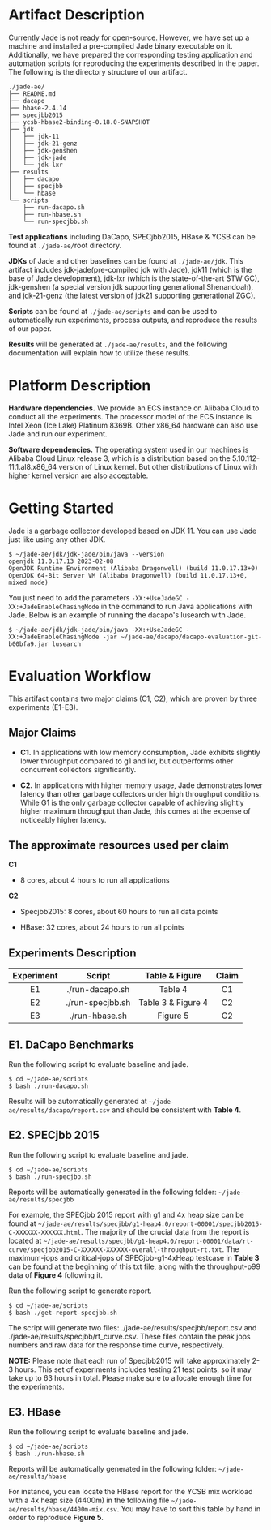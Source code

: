 # Artifact Description
Currently Jade is not ready for open-source. However, we have set up a machine and installed a pre-compiled Jade binary executable on it. Additionally, we have prepared the corresponding testing application and automation scripts for reproducing the experiments described in the paper. The following is the directory structure of our artifact.
```
./jade-ae/
├── README.md
├── dacapo
├── hbase-2.4.14
├── specjbb2015
├── ycsb-hbase2-binding-0.18.0-SNAPSHOT
├── jdk
│   ├── jdk-11
│   ├── jdk-21-genz
│   ├── jdk-genshen
│   ├── jdk-jade
│   └── jdk-lxr
├── results
│   ├── dacapo
│   ├── specjbb
│   └── hbase
└── scripts
    ├── run-dacapo.sh
    ├── run-hbase.sh
    └── run-specjbb.sh
```
**Test applications** including DaCapo, SPECjbb2015, HBase & YCSB can be found at `./jade-ae/`root directory.

**JDKs** of Jade and other baselines can be found at `./jade-ae/jdk`. This artifact includes jdk-jade(pre-compiled jdk with Jade), jdk11 (which is the base of Jade development), jdk-lxr (which is the state-of-the-art STW GC), jdk-genshen (a special version jdk supporting generational Shenandoah), and jdk-21-genz (the latest version of jdk21 supporting generational ZGC).

**Scripts** can be found at `./jade-ae/scripts` and can be used to automatically run experiments, process outputs, and reproduce the results of our paper.

**Results** will be generated at `./jade-ae/results`, and the following documentation will explain how to utilize these results.

# Platform Description
**Hardware dependencies.** We provide an ECS instance on Alibaba Cloud to conduct all the experiments. The processor model of the ECS instance is Intel Xeon (Ice Lake) Platinum 8369B. Other x86_64 hardware can also use Jade and run our experiment.  

**Software dependencies.** The operating system used in our machines is Alibaba Cloud Linux release 3, which is a distribution based on the 5.10.112-11.1.al8.x86_64 version of Linux kernel. But other distributions of Linux with higher kernel version are also acceptable.

# Getting Started
Jade is a garbage collector developed based on JDK 11. You can use Jade just like using any other JDK.
```
$ ~/jade-ae/jdk/jdk-jade/bin/java --version
openjdk 11.0.17.13 2023-02-08
OpenJDK Runtime Environment (Alibaba Dragonwell) (build 11.0.17.13+0)
OpenJDK 64-Bit Server VM (Alibaba Dragonwell) (build 11.0.17.13+0, mixed mode)
```
You just need to add the parameters `-XX:+UseJadeGC -XX:+JadeEnableChasingMode` in the command to run Java applications with Jade. Below is an example of running the dacapo's lusearch with Jade.

```
$ ~/jade-ae/jdk/jdk-jade/bin/java -XX:+UseJadeGC -XX:+JadeEnableChasingMode -jar ~/jade-ae/dacapo/dacapo-evaluation-git-b00bfa9.jar lusearch
```

# Evaluation Workflow
This artifact contains two major claims (C1, C2), which are proven by three experiments (E1-E3).
## Major Claims
- **C1.** In applications with low memory consumption, Jade exhibits slightly lower throughput compared to g1 and lxr, but outperforms other concurrent collectors significantly.

- **C2.** In applications with higher memory usage, Jade demonstrates lower latency than other garbage collectors under high throughput conditions. While G1 is the only garbage collector capable of achieving slightly higher maximum throughput than Jade, this comes at the expense of noticeably higher latency.

## The approximate resources used per claim

**C1** 

- 8 cores, about 4 hours to run all applications

**C2**
- Specjbb2015: 8 cores, about 60 hours to run all data points

- HBase: 32 cores, about 24 hours to run all points

## Experiments Description
| Experiment | Script | Table & Figure| Claim |
|:--------:|:--------:|:---------:| :----:|
| E1 | ./run-dacapo.sh | Table 4 | C1 | 
| E2 | ./run-specjbb.sh | Table 3 & Figure 4 | C2 | 
| E3 | ./run-hbase.sh | Figure 5 | C2 |

## E1. DaCapo Benchmarks
Run the following script to evaluate baseline and jade.
```
$ cd ~/jade-ae/scripts
$ bash ./run-dacapo.sh
```
Results will be automatically generated at `~/jade-ae/results/dacapo/report.csv` and should be consistent with **Table 4**.

## E2. SPECjbb 2015
Run the following script to evaluate baseline and jade.
```
$ cd ~/jade-ae/scripts
$ bash ./run-specjbb.sh
```
Reports will be automatically generated in the following folder: `~/jade-ae/results/specjbb`

For example, the SPECjbb 2015 report with g1 and 4x heap size can be found at `~/jade-ae/results/specjbb/g1-heap4.0/report-00001/specjbb2015-C-XXXXXX-XXXXXX.html`. The majority of the crucial data from the report is located at `~/jade-ae/results/specjbb/g1-heap4.0/report-00001/data/rt-curve/specjbb2015-C-XXXXXX-XXXXXX-overall-throughput-rt.txt`. The maximum-jops and critical-jops of SPECjbb-g1-4xHeap testcase in **Table 3** can be found at the beginning of this txt file, along with the throughput-p99 data of **Figure 4** following it.

Run the following script to generate report.
```
$ cd ~/jade-ae/scripts
$ bash ./get-report-specjbb.sh
```
The script will generate two files: ./jade-ae/results/specjbb/report.csv and ./jade-ae/results/specjbb/rt_curve.csv. These files contain the peak jops numbers and raw data for the response time curve, respectively.

**NOTE:** Please note that each run of Specjbb2015 will take approximately 2-3 hours. This set of experiments includes testing 21 test points, so it may take up to 63 hours in total. Please make sure to allocate enough time for the experiments.


## E3. HBase
Run the following script to evaluate baseline and jade.
```
$ cd ~/jade-ae/scripts
$ bash ./run-hbase.sh
```
Reports will be automatically generated in the following folder: `~/jade-ae/results/hbase`

For instance, you can locate the HBase report for the YCSB mix workload with a 4x heap size (4400m) in the following file `~/jade-ae/results/hbase/4400m-mix.csv`. You may have to sort this table by hand in order to reproduce **Figure 5**.

